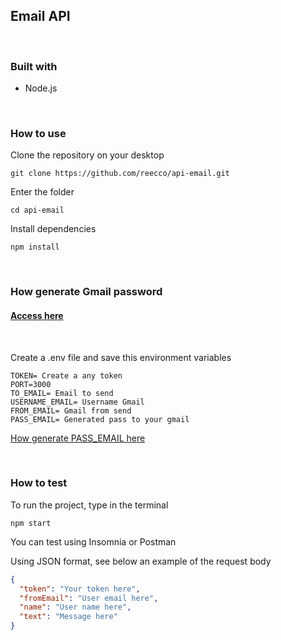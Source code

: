 ## Email API

<br>

### Built with
- Node.js

<br>

### How to use
Clone the repository on your desktop
````
git clone https://github.com/reecco/api-email.git
````

Enter the folder
````
cd api-email
````
Install dependencies
````
npm install
````
<br>

### How generate Gmail password
#### [Access here](./static/README.md)

<br>

Create a .env file and save this environment variables
````
TOKEN= Create a any token
PORT=3000
TO_EMAIL= Email to send
USERNAME_EMAIL= Username Gmail
FROM_EMAIL= Gmail from send
PASS_EMAIL= Generated pass to your gmail
````
[How generate PASS_EMAIL here](./static/README.md)

<br>

### How to test

To run the project, type in the terminal
````
npm start
````

You can test using Insomnia or Postman

Using JSON format, see below an example of the request body

````json
{
  "token": "Your token here",
  "fromEmail": "User email here",
  "name": "User name here",
  "text": "Message here"
}
````